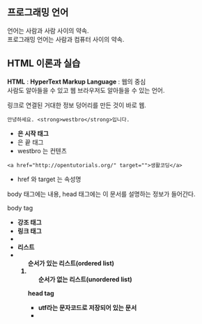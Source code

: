 ## 프로그래밍 언어

언어는 사람과 사람 사이의 약속.  
프로그래밍 언어는 사람과 컴퓨터 사이의 약속.  


## HTML 이론과 실습

**HTML** : **HyperText Markup Language** : 웹의 중심  
사람도 알아들을 수 있고 웹 브라우저도 알아들을 수 있는 언어.  

링크로 연결된 거대한 정보 덩어리를 만든 것이 바로 웹.  

```
안녕하세요. <strong>westbro</strong>입니다.
```
- <strong> 은 시작 태그  
- </strong> 은 끝 태그  
- westbro 는 컨텐츠  

```
<a href="http://opentutorials.org/" target="">생활코딩</a>  
```
- href 와 target 는 속성명  

body 태그에는 내용, head 태그에는 이 문서를 설명하는 정보가 들어간다.  

body tag  
- <strong> 강조 태그
- <a> 링크 태그
- <li> 리스트
- <ol> 순서가 있는 리스트(ordered list)
- <ul> 순서가 없는 리스트(unordered list)

head tag  
- <meta charset="utf-8"/> utf라는 문자코드로 저장되어 있는 문서
- <title> 웹페이지 제목 설정

**팀 버너스리** : html 처음 만든 사람 : w3c 의장  
w3c : 국제기구(World Wide Web) : html 의 표준을 정의하는 곳 : 시대의 요구에 따라 tag 를 추가하기도 없애기도 한다  

<!DOCTYPE html> : 이 html 문서가 어떤 표준안에 따라서 작성된 것인지 기술해 주는 것. (html5 를 준수하는 코드)  

알아두면 좋을 html tag 사전들 (Tag Reference)
```
http://dev.w3.org/html5/html-autor/ (w3c 제공)
http://opentutorials.org/course/1058 (한국어 사전)
```

- <h1><h2>...<h6> 제목 태그

Semantic Web : 의미가 잘 드러나는 웹
- <nav> navigation
- <header> 간판
- <article> 본문
이러한 의미론적인 태그들을 사용하므로써 사람에게도 가치가 있고 기계에게도 가치가 있는 방향으로 발전을 하고 있다.  

index.html = 대문 페이지


## CSS 이론과 실습

**CSS** : Cascading Style Sheet : 디자인을 위한 언어  
CSS 는 HTML과 독립된 언어이지만 HTML이라는 언어를 디자인하기 위해 고안된 언어이다.  

```
HTML(정보) + CSS(디자인) → 웹페이지 안에서 공존
```

- <style> ~ </style> CSS의 시작과 끝을 의미하는 태그

```
h1 {color : red ; font-size : 10px}
```
- h1 는 선택자
- {color : red ; font-size : 10px} 는 서술
- color : red 는 속성(property)
- ; 는 속성을 구분하는 구분자

- 박스모델 : 각각의 html 태그들의 위치, 부피, 여백 이런 것들을 지정하는 것.
```
┌─────────────────────┐        ┌──────┐
│┌──┐padding          │ margin │      │
│    C O N T E N T    │┌──────┐│      │
│                     │        │      │
└─────────────────────┘        └──────┘
```

- float : 웹페이지의 레이아웃을 디자인할 때 중요하게 사용되는 속성

```
<link rel="stylesheet" type="text/css" href="http://localhost/style.css">
```
- "http://localhost/" 주소에 있는 외부 CSS 파일을 다운로드 받아서 이 웹페이지에 적용하기.

CSS를 사용함으로써
- 유지보수가 쉬워진다.
- 처음 한번만 CSS 파일을 다운로드 하면 된다. 즉, 비용 절감.

*구글 Stylebot* : 페이지 코드 수정 가능.


## 개발 도구

Version Control System (버전 관리 시스템)  
: 변경된 코드의 역사를 기록하는 시스템  
: SVN, Mecurial, GIT  

버전 관리 강의 `http://opentutorials.org/course/1492`  

Editor (코드 편집기)  
: Aptana, Sublime text, Brackets, Atom

Atom 짱★ `https://atom.io/`
